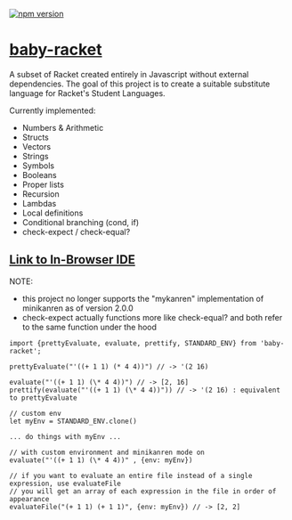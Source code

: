 [![npm version](https://badge.fury.io/js/baby-racket.svg)](https://badge.fury.io/js/baby-racket)

# [baby-racket](https://github.com/rymaju/baby-racket)

A subset of Racket created entirely in Javascript without external dependencies. The goal of this project is to create a suitable substitute language for Racket's Student Languages.

Currently implemented:
- Numbers & Arithmetic
- Structs
- Vectors
- Strings
- Symbols
- Booleans
- Proper lists
- Recursion
- Lambdas
- Local definitions
- Conditional branching (cond, if)
- check-expect / check-equal?


## [**Link to In-Browser IDE**](https://baby-racket.netlify.app)

NOTE: 
- this project no longer supports the "mykanren" implementation of minikanren as of version 2.0.0
- check-expect actually functions more like check-equal? and both refer to the same function under the hood

```
import {prettyEvaluate, evaluate, prettify, STANDARD_ENV} from 'baby-racket';

prettyEvaluate("'((+ 1 1) (* 4 4))") // -> '(2 16)

evaluate("'((+ 1 1) (\* 4 4))") // -> [2, 16]
prettify(evaluate("'((+ 1 1) (\* 4 4))")) // -> '(2 16) : equivalent to prettyEvaluate

// custom env
let myEnv = STANDARD_ENV.clone()

... do things with myEnv ...

// with custom environment and minikanren mode on
evaluate("'((+ 1 1) (\* 4 4))" , {env: myEnv})

// if you want to evaluate an entire file instead of a single expression, use evaluateFile
// you will get an array of each expression in the file in order of appearance
evaluateFile("(+ 1 1) (+ 1 1)", {env: myEnv}) // -> [2, 2]

```
